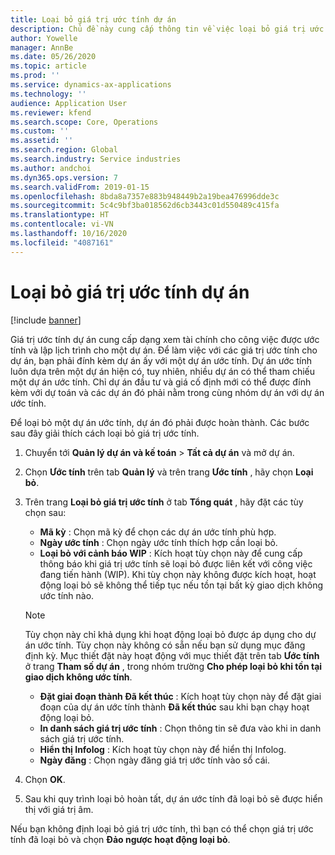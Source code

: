 ```yaml
---
title: Loại bỏ giá trị ước tính dự án
description: Chủ đề này cung cấp thông tin về việc loại bỏ giá trị ước tính dự án sau khi hoàn thành.
author: Yowelle
manager: AnnBe
ms.date: 05/26/2020
ms.topic: article
ms.prod: ''
ms.service: dynamics-ax-applications
ms.technology: ''
audience: Application User
ms.reviewer: kfend
ms.search.scope: Core, Operations
ms.custom: ''
ms.assetid: ''
ms.search.region: Global
ms.search.industry: Service industries
ms.author: andchoi
ms.dyn365.ops.version: 7
ms.search.validFrom: 2019-01-15
ms.openlocfilehash: 8bda8a7357e883b948449b2a19bea476996dde3c
ms.sourcegitcommit: 5c4c9bf3ba018562d6cb3443c01d550489c415fa
ms.translationtype: HT
ms.contentlocale: vi-VN
ms.lasthandoff: 10/16/2020
ms.locfileid: "4087161"
---
```

# <a name="eliminate-a-project-estimate"></a>Loại bỏ giá trị ước tính dự án

[!include [banner](../includes/banner.md)]

Giá trị ước tính dự án cung cấp dạng xem tài chính cho công việc được ước tính và lập lịch trình cho một dự án. Để làm việc với các giá trị ước tính cho dự án, bạn phải đính kèm dự án ấy với một dự án ước tính. Dự án ước tính luôn dựa trên một dự án hiện có, tuy nhiên, nhiều dự án có thể tham chiếu một dự án ước tính. Chỉ dự án đầu tư và giá cố định mới có thể được đính kèm với dự toán và các dự án đó phải nằm trong cùng nhóm dự án với dự án ước tính.

Để loại bỏ một dự án ước tính, dự án đó phải được hoàn thành. Các bước sau đây giải thích cách loại bỏ giá trị ước tính.

1. Chuyển tới **Quản lý dự án và kế toán** > **Tất cả dự án** và mở dự án. 
2. Chọn **Ước tính** trên tab **Quản lý** và trên trang **Ước tính** , hãy chọn **Loại bỏ**.
3. Trên trang **Loại bỏ giá trị ước tính** ở tab **Tổng quát** , hãy đặt các tùy chọn sau:

   - **Mã kỳ** : Chọn mã kỳ để chọn các dự án ước tính phù hợp. 
   - **Ngày ước tính** : Chọn ngày ước tính thích hợp cần loại bỏ.
   - **Loại bỏ với cảnh báo WIP** : Kích hoạt tùy chọn này để cung cấp thông báo khi giá trị ước tính sẽ loại bỏ được liên kết với công việc đang tiến hành (WIP). Khi tùy chọn này không được kích hoạt, hoạt động loại bỏ sẽ không thể tiếp tục nếu tồn tại bất kỳ giao dịch không ước tính nào. 
   > [!NOTE]
   > Tùy chọn này chỉ khả dụng khi hoạt động loại bỏ được áp dụng cho dự án ước tính. Tùy chọn này không có sẵn nếu bạn sử dụng mục đăng định kỳ. Mục thiết đặt này hoạt động với mục thiết đặt trên tab **Ước tính** ở trang **Tham số dự án** , trong nhóm trường **Cho phép loại bỏ khi tồn tại giao dịch không ước tính**.
   - **Đặt giai đoạn thành Đã kết thúc** : Kích hoạt tùy chọn này để đặt giai đoạn của dự án ước tính thành **Đã kết thúc** sau khi bạn chạy hoạt động loại bỏ.
   - **In danh sách giá trị ước tính** : Chọn thông tin sẽ đưa vào khi in danh sách giá trị ước tính.
   - **Hiển thị Infolog** : Kích hoạt tùy chọn này để hiển thị Infolog.
   - **Ngày đăng** : Chọn ngày đăng giá trị ước tính vào sổ cái.

4.  Chọn **OK**.
5. Sau khi quy trình loại bỏ hoàn tất, dự án ước tính đã loại bỏ sẽ được hiển thị với giá trị âm. 

Nếu bạn không định loại bỏ giá trị ước tính, thì bạn có thể chọn giá trị ước tính đã loại bỏ và chọn **Đảo ngược hoạt động loại bỏ**.   
